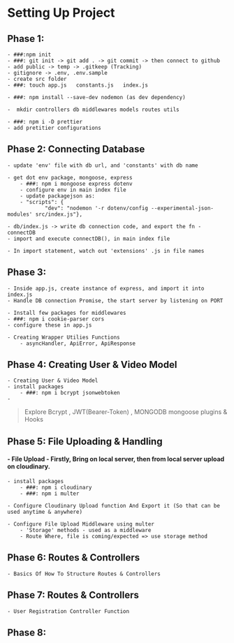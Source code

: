 # Setting Up Project

## Phase 1:
    - ###:npm init
    - ###: git init -> git add . -> git commit -> then connect to github
    - add public -> temp -> .gitkeep (Tracking)
    - gitignore -> .env, .env.sample
    - create src folder
    - ###: touch app.js   constants.js   index.js
    
    - ###: npm install --save-dev nodemon (as dev dependency)

    -  mkdir controllers db middlewares models routes utils

    - ###: npm i -D prettier
    - add pretitier configurations

## Phase 2: Connecting Database
    - update 'env' file with db url, and 'constants' with db name

    - get dot env package, mongoose, express
        - ###: npm i mongoose express dotenv
        - configure env in main index file
        - update packagejson as:
        - "scripts": {
                "dev": "nodemon '-r dotenv/config --experimental-json-modules' src/index.js"},
    
    - db/index.js -> write db connection code, and export the fn - connectDB
    - import and execute connectDB(), in main index file

    - In import statement, watch out 'extensions' .js in file names

## Phase 3: 
    - Inside app.js, create instance of express, and import it into index.js
    - Handle DB connection Promise, the start server by listening on PORT

    - Install few packages for middlewares
    - ###: npm i cookie-parser cors
    - configure these in app.js

    - Creating Wrapper Utilies Functions
        - asyncHandler, ApiError, ApiResponse


## Phase 4: Creating User & Video Model
    - Creating User & Video Model
    - install packages
        - ###: npm i bcrypt jsonwebtoken
    - 
> Explore Bcrypt , JWT(Bearer-Token) , MONGODB mongoose plugins & Hooks


## Phase 5: File Uploading & Handling
#### - File Upload - Firstly, Bring on local server, then from local server upload on cloudinary.
    - install packages
        - ###: npm i cloudinary
        - ###: npm i multer

    - Configure Cloudinary Upload function And Export it (So that can be used anytime & anywhere)

    - Configure File Upload Middleware using multer
        - 'Storage' methods - used as a middleware
        - Route Where, file is coming/expected => use storage method

## Phase 6: Routes & Controllers
    - Basics Of How To Structure Routes & Controllers

## Phase 7: Routes & Controllers
    - User Registration Controller Function

## Phase 8: 

